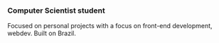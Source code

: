 ### Computer Scientist student
Focused on personal projects with a focus on front-end development, webdev. Built on Brazil.

<!--
**1DFdOS/1DfdOS** is a ✨ _special_ ✨ repository because its `README.md` (this file) appears on your GitHub profile.

Here are some ideas to get you started:

- 🔭 I’m currently working on ...
- learning Typescript, frameworks...
- GameDev enthusiast, Bodybuilding hobbist
- Innovations keep the future brighter
-->
